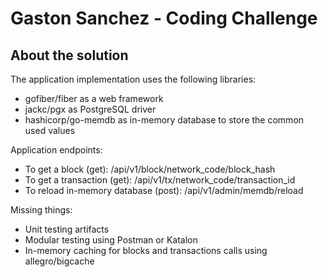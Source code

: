 # Gaston Sanchez - Coding Challenge

## About the solution

The application implementation uses the following libraries:
* gofiber/fiber as a web framework
* jackc/pgx as PostgreSQL driver
* hashicorp/go-memdb as in-memory database to store the common used values

Application endpoints:
* To get a block (get): /api/v1/block/network_code/block_hash
* To get a transaction (get): /api/v1/tx/network_code/transaction_id
* To reload in-memory database (post): /api/v1/admin/memdb/reload

Missing things:
* Unit testing artifacts
* Modular testing using Postman or Katalon
* In-memory caching for blocks and transactions calls using allegro/bigcache
